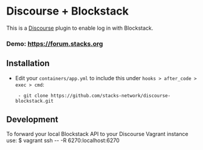 Discourse + Blockstack
=================

This is a [Discourse](http://discourse.org) plugin to enable log in with Blockstack.

### Demo: https://forum.stacks.org

## Installation

-  Edit your `containers/app.yml` to include this under `hooks > after_code > exec > cmd`:

        - git clone https://github.com/stacks-network/discourse-blockstack.git

## Development

To forward your local Blockstack API to your Discourse Vagrant instance use:
  $ vagrant ssh -- -R 6270:localhost:6270
